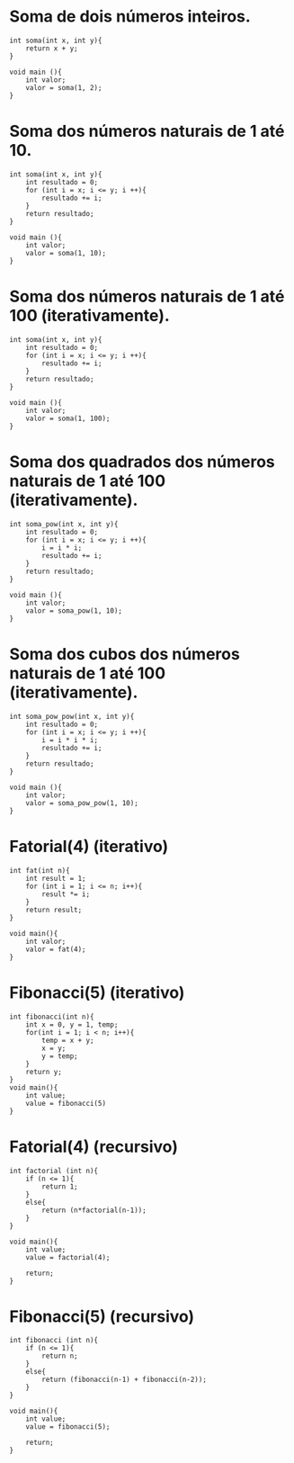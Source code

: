 # Soma de dois números inteiros.
```
int soma(int x, int y){
    return x + y;
}

void main (){
    int valor;
    valor = soma(1, 2);
}
```

# Soma dos números naturais de 1 até 10. 
```
int soma(int x, int y){
    int resultado = 0;
    for (int i = x; i <= y; i ++){
        resultado += i;
    }
    return resultado;
}

void main (){
    int valor;
    valor = soma(1, 10);
}
```

# Soma dos números naturais de 1 até 100 (iterativamente). 
```
int soma(int x, int y){
    int resultado = 0;
    for (int i = x; i <= y; i ++){
        resultado += i;
    }
    return resultado;
}

void main (){
    int valor;
    valor = soma(1, 100);
}
```

# Soma dos quadrados dos números naturais de 1 até 100 (iterativamente). 
```
int soma_pow(int x, int y){
    int resultado = 0;
    for (int i = x; i <= y; i ++){
        i = i * i;
        resultado += i;
    }
    return resultado;
}

void main (){
    int valor;
    valor = soma_pow(1, 10);
}
```

# Soma  dos  cubos  dos  números  naturais  de  1 até 100 (iterativamente). 
```
int soma_pow_pow(int x, int y){
    int resultado = 0;
    for (int i = x; i <= y; i ++){
        i = i * i * i;
        resultado += i;
    }
    return resultado;
}

void main (){
    int valor;
    valor = soma_pow_pow(1, 10);
}
```

# Fatorial(4) (iterativo)
```
int fat(int n){
    int result = 1;
    for (int i = 1; i <= n; i++){
        result *= i;
    }
    return result;
}

void main(){
    int valor;
    valor = fat(4);
}
```
# Fibonacci(5) (iterativo)
```
int fibonacci(int n){
    int x = 0, y = 1, temp;
    for(int i = 1; i < n; i++){
        temp = x + y;
        x = y;
        y = temp;
    }
    return y;
}
void main(){
    int value;
    value = fibonacci(5)
}
```

# Fatorial(4) (recursivo)
```
int factorial (int n){
    if (n <= 1){
        return 1;
    }
    else{
        return (n*factorial(n-1));
    }
}

void main(){
    int value;
    value = factorial(4);
    
    return;
}
```

# Fibonacci(5) (recursivo)
```
int fibonacci (int n){
    if (n <= 1){
        return n;
    }
    else{
        return (fibonacci(n-1) + fibonacci(n-2));
    }
}

void main(){
    int value;
    value = fibonacci(5);
    
    return;
}
```